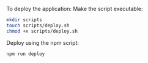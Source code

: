 To deploy the application:
Make the script executable:
```bash
mkdir scripts
touch scripts/deploy.sh
chmod +x scripts/deploy.sh
```

Deploy using the npm script:

```bash
npm run deploy
```
